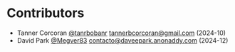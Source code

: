 # Contributors
- Tanner Corcoran [@tanrbobanr](https://github.com/tanrbobanr) <tannerbcorcoran@gmail.com> (2024-10)
- David Park [@Megver83](https://github.com/Megver83) <contacto@daveepark.anonaddy.com> (2024-12)
